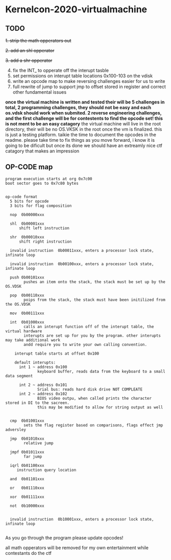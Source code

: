 # Kernelcon-2020-virtualmachine

## TODO

~~1. strip the math opperators out~~

~~2. add an shl opperator~~

~~3. add a shr opperator~~

4. fix the INT_ to opperate off the interupt tasble
5. set permissions on interupt table locations 0x100-103 on the vdisk
6. write an opcode map to make reversing challenges easier for us to write
7. full rewrite of jump to support jmp to offset stored in register and correct other fundamental issues

**once the virtual machine is written and tested their will be 5 challenges in total, 2 programming challenges, they should not be easy and each os.vdsk should work when submited. 2 reverse engineering challenges, and the first challenge will be for contestents to find the opcode set! this is not ment to be an easy catagory**
the virtual machine will live in the root directory,
their will be no OS.VKSK in the root once the vm is finalized. this is just a testing platform.
taikie the time to document the opcodes in the readme. please take time to fix things as you move forward, i know it is going to be dificult but once its done we should have an extreamly nice ctf catagory that makes an impression

## OP-CODE map
~~~~
program execution starts at org 0x7c00 
boot sector goes to 0x7c80 bytes 

    
op-code format
  5 bits for opcode
  3 bits for flag composition
  
  nop  0b00000xxx
  
  shl  0b00001xxx
      shift left instruction
        
  shr  0b00010xxx 
      shift right instruction
        
  invalid instruction  0b00011xxx, enters a processor lock state, infinate loop
       
  invalid instruction  0b00100xxx, enters a processor lock state, infinate loop
           
  push 0b00101xxx 
        pushes an item onto the stack, the stack must be set up by the OS.VDSK
        
  pop  0b00110xxx
        poips from the stack, the stack must have been initilized from the OS.VDSK 
  
  mov  0b00111xxx
  
  int  0b01000xxx 
        calls an interupt function off of the interupt table, the virtual hardware 
        interupts are set up for you by the program. other interupts may take additional work
        andd require you to write your own calling convention.
    
    interupt table starts at offset 0x100
    
    default interupts:
      int 1 ~ address 0x100
              keyboard buffer, reads data from the keyboard to a small data segment 

      int 2 ~ address 0x101 
              Srial bus: reads hard disk drive NOT COMPLEATE
      int 2 ~ address 0x102
              BIOS video outpu, when called prints the character stored in DI to the sacreen.
              this may be modified to allow for string output as well 

  
  cmp  0b01001xxx
        sets the flag register based on comparisons, flags effect jmp adversley
        
  jmp  0b01010xxx
        relative jump
    
  jmpf 0b01011xxx
        far jump
        
  iqrl 0b01100xxx
     instruction query location
     
  and  0b01101xxx
        
  or   0b01110xxx
  
  xor  0b01111xxx
  
  not  0b10000xxx
  
  
  invalid instruction  0b10001xxx, enters a processor lock state, infinate loop
          
  ~~~~ 
  
  As you go through the program please update opcodes!
  
  all math opperators will be removed for my own entertainment while contestants do the ctf 
